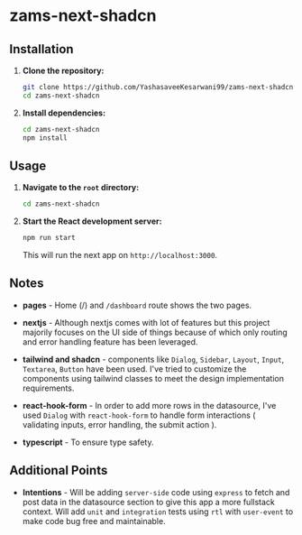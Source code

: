 # zams-next-shadcn

## Installation

1. **Clone the repository:**

   ```bash
   git clone https://github.com/YashasaveeKesarwani99/zams-next-shadcn.git
   cd zams-next-shadcn
   ```

2. **Install dependencies:**

   ```bash
   cd zams-next-shadcn
   npm install
   ```

## Usage

1. **Navigate to the `root` directory:**

   ```bash
   cd zams-next-shadcn
   ```

2. **Start the React development server:**

   ```bash
   npm run start
   ```

   This will run the next app on `http://localhost:3000`.

## Notes

- **pages** - Home (/) and `/dashboard` route shows the two pages.

- **nextjs** - Although nextjs comes with lot of features but this project majorily focuses on the UI side of things because of which only routing and error handling feature has been leveraged.

- **tailwind and shadcn** - components like `Dialog`, `Sidebar`, `Layout`, `Input`, `Textarea`, `Button` have been used. I've tried to customize the components using tailwind classes to meet the design implementation requirements.

- **react-hook-form** - In order to add more rows in the datasource, I've used `Dialog` with `react-hook-form` to handle form interactions ( validating inputs, error handling, the submit action ).

- **typescript** - To ensure type safety.

## Additional Points

- **Intentions** - Will be adding `server-side` code using `express` to fetch and post data in the datasource section to give this app a more fullstack context. Will add `unit` and `integration` tests using `rtl` with `user-event` to make code bug free and maintainable.
